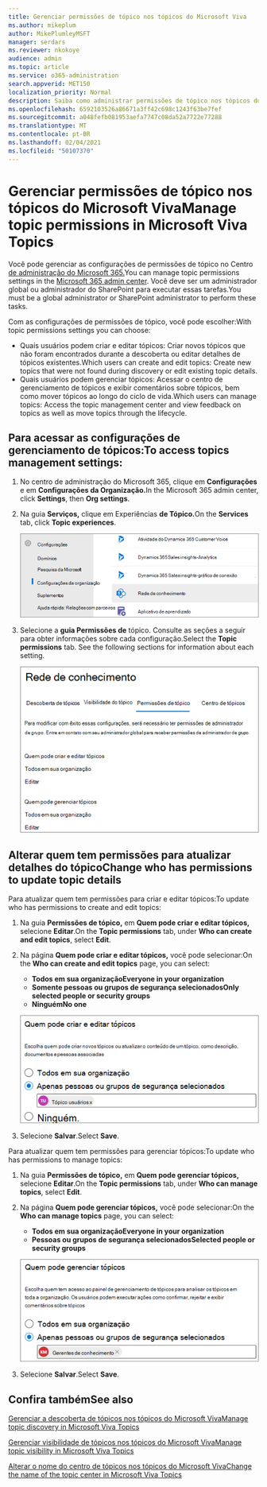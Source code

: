 ```yaml
---
title: Gerenciar permissões de tópico nos tópicos do Microsoft Viva
ms.author: mikeplum
author: MikePlumleyMSFT
manager: serdars
ms.reviewer: nkokoye
audience: admin
ms.topic: article
ms.service: o365-administration
search.appverid: MET150
localization_priority: Normal
description: Saiba como administrar permissões de tópico nos tópicos do Microsoft Viva.
ms.openlocfilehash: 6592103526a86671a3ff42c698c1243f63be7fef
ms.sourcegitcommit: a048fefb081953aefa7747c08da52a7722e77288
ms.translationtype: MT
ms.contentlocale: pt-BR
ms.lasthandoff: 02/04/2021
ms.locfileid: "50107370"
---
```

# <a name="manage-topic-permissions-in-microsoft-viva-topics"></a><span data-ttu-id="08fbd-103">Gerenciar permissões de tópico nos tópicos do Microsoft Viva</span><span class="sxs-lookup"><span data-stu-id="08fbd-103">Manage topic permissions in Microsoft Viva Topics</span></span>

<span data-ttu-id="08fbd-104">Você pode gerenciar as configurações de permissões de tópico no Centro [de administração do Microsoft 365.](https://admin.microsoft.com)</span><span class="sxs-lookup"><span data-stu-id="08fbd-104">You can manage topic permissions settings in the [Microsoft 365 admin center](https://admin.microsoft.com).</span></span> <span data-ttu-id="08fbd-105">Você deve ser um administrador global ou administrador do SharePoint para executar essas tarefas.</span><span class="sxs-lookup"><span data-stu-id="08fbd-105">You must be a global administrator or SharePoint administrator to perform these tasks.</span></span>

<span data-ttu-id="08fbd-106">Com as configurações de permissões de tópico, você pode escolher:</span><span class="sxs-lookup"><span data-stu-id="08fbd-106">With topic permissions settings you can choose:</span></span>

- <span data-ttu-id="08fbd-107">Quais usuários podem criar e editar tópicos: Criar novos tópicos que não foram encontrados durante a descoberta ou editar detalhes de tópicos existentes.</span><span class="sxs-lookup"><span data-stu-id="08fbd-107">Which users can create and edit topics: Create new topics that were not found during discovery or edit existing topic details.</span></span>
- <span data-ttu-id="08fbd-108">Quais usuários podem gerenciar tópicos: Acessar o centro de gerenciamento de tópicos e exibir comentários sobre tópicos, bem como mover tópicos ao longo do ciclo de vida.</span><span class="sxs-lookup"><span data-stu-id="08fbd-108">Which users can manage topics: Access the topic management center and view feedback on topics as well as move topics through the lifecycle.</span></span>

## <a name="to-access-topics-management-settings"></a><span data-ttu-id="08fbd-109">Para acessar as configurações de gerenciamento de tópicos:</span><span class="sxs-lookup"><span data-stu-id="08fbd-109">To access topics management settings:</span></span>

1. <span data-ttu-id="08fbd-110">No centro de administração do Microsoft 365, clique em **Configurações** e em **Configurações da Organização.**</span><span class="sxs-lookup"><span data-stu-id="08fbd-110">In the Microsoft 365 admin center, click **Settings**, then **Org settings**.</span></span>
2. <span data-ttu-id="08fbd-111">Na guia **Serviços,** clique em Experiências **de Tópico.**</span><span class="sxs-lookup"><span data-stu-id="08fbd-111">On the **Services** tab, click **Topic experiences**.</span></span>

    ![Conectar as pessoas ao conhecimento](../media/admin-org-knowledge-options-completed.png) 

3. <span data-ttu-id="08fbd-113">Selecione a **guia Permissões de** tópico. Consulte as seções a seguir para obter informações sobre cada configuração.</span><span class="sxs-lookup"><span data-stu-id="08fbd-113">Select the **Topic permissions** tab. See the following sections for information about each setting.</span></span>

    ![knowledge-network-settings](../media/knowledge-network-settings-topic-permissions.png) 

## <a name="change-who-has-permissions-to-update-topic-details"></a><span data-ttu-id="08fbd-115">Alterar quem tem permissões para atualizar detalhes do tópico</span><span class="sxs-lookup"><span data-stu-id="08fbd-115">Change who has permissions to update topic details</span></span>

<span data-ttu-id="08fbd-116">Para atualizar quem tem permissões para criar e editar tópicos:</span><span class="sxs-lookup"><span data-stu-id="08fbd-116">To update who has permissions to create and edit topics:</span></span>

1. <span data-ttu-id="08fbd-117">Na guia **Permissões de tópico,** em **Quem pode criar e editar tópicos,** selecione **Editar**.</span><span class="sxs-lookup"><span data-stu-id="08fbd-117">On the **Topic permissions** tab, under **Who can create and edit topics**, select **Edit**.</span></span>
2. <span data-ttu-id="08fbd-118">Na página **Quem pode criar e editar tópicos,** você pode selecionar:</span><span class="sxs-lookup"><span data-stu-id="08fbd-118">On the **Who can create and edit topics** page, you can select:</span></span>
    - <span data-ttu-id="08fbd-119">**Todos em sua organização**</span><span class="sxs-lookup"><span data-stu-id="08fbd-119">**Everyone in your organization**</span></span>
    - <span data-ttu-id="08fbd-120">**Somente pessoas ou grupos de segurança selecionados**</span><span class="sxs-lookup"><span data-stu-id="08fbd-120">**Only selected people or security groups**</span></span>
    - <span data-ttu-id="08fbd-121">**Ninguém**</span><span class="sxs-lookup"><span data-stu-id="08fbd-121">**No one**</span></span>

    ![Criar e editar tópicos](../media/k-manage-who-can-create-and-edit.png)  

3. <span data-ttu-id="08fbd-123">Selecione **Salvar**.</span><span class="sxs-lookup"><span data-stu-id="08fbd-123">Select **Save**.</span></span>

<span data-ttu-id="08fbd-124">Para atualizar quem tem permissões para gerenciar tópicos:</span><span class="sxs-lookup"><span data-stu-id="08fbd-124">To update who has permissions to manage topics:</span></span>

1. <span data-ttu-id="08fbd-125">Na guia **Permissões de tópico,** em **Quem pode gerenciar tópicos,** selecione **Editar**.</span><span class="sxs-lookup"><span data-stu-id="08fbd-125">On the **Topic permissions** tab, under **Who can manage topics**, select **Edit**.</span></span>
2. <span data-ttu-id="08fbd-126">Na página **Quem pode gerenciar tópicos,** você pode selecionar:</span><span class="sxs-lookup"><span data-stu-id="08fbd-126">On the **Who can manage topics** page, you can select:</span></span>
    - <span data-ttu-id="08fbd-127">**Todos em sua organização**</span><span class="sxs-lookup"><span data-stu-id="08fbd-127">**Everyone in your organization**</span></span>
    - <span data-ttu-id="08fbd-128">**Pessoas ou grupos de segurança selecionados**</span><span class="sxs-lookup"><span data-stu-id="08fbd-128">**Selected people or security groups**</span></span>

    ![Gerenciar tópicos](../media/k-manage-who-can-manage-topics.png)  

3. <span data-ttu-id="08fbd-130">Selecione **Salvar**.</span><span class="sxs-lookup"><span data-stu-id="08fbd-130">Select **Save**.</span></span>

## <a name="see-also"></a><span data-ttu-id="08fbd-131">Confira também</span><span class="sxs-lookup"><span data-stu-id="08fbd-131">See also</span></span>

[<span data-ttu-id="08fbd-132">Gerenciar a descoberta de tópicos nos tópicos do Microsoft Viva</span><span class="sxs-lookup"><span data-stu-id="08fbd-132">Manage topic discovery in Microsoft Viva Topics</span></span>](topic-experiences-discovery.md)

[<span data-ttu-id="08fbd-133">Gerenciar visibilidade de tópicos nos tópicos do Microsoft Viva</span><span class="sxs-lookup"><span data-stu-id="08fbd-133">Manage topic visibility in Microsoft Viva Topics</span></span>](topic-experiences-knowledge-rules.md)

[<span data-ttu-id="08fbd-134">Alterar o nome do centro de tópicos nos tópicos do Microsoft Viva</span><span class="sxs-lookup"><span data-stu-id="08fbd-134">Change the name of the topic center in Microsoft Viva Topics</span></span>](topic-experiences-administration.md)
